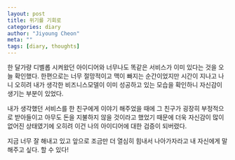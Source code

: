 ```yaml
---
layout: post
title: 위기를 기회로
categories: diary
author: "Jiyoung Cheon"
meta: ""
tags: [diary, thoughts]
---
```


한 달가량 디벨롭 시켜왔던 아이디어와 너무나도 똑같은 서비스가 이미 있다는 것을 오늘 확인했다. 한편으로는 너무 절망적이고 맥이 빠지는 순간이었지만 시간이 지나고 나니 오히려 내가 생각한 비즈니스모델이 이미 성공하고 있는 모습을 확인하니 자신감이 생기는 부분이 있었다.

내가 생각했던 서비스를 한 친구에게 이야기 해주었을 때에 그 친구가 굉장히 부정적으로 받아들이고 아무도 돈을 지불하지 않을 것이라고 했었기 때문에 더욱 자신감이 많이 없어진 상태였기에 오히려 이건 나의 아이디어에 대한 검증이 되버렸다.

지금 너무 잘 해내고 있고 앞으로 조금만 더 열심히 힘내서 나아가자라고 내 자신에게 말해주고 싶다. 할 수 있다!
